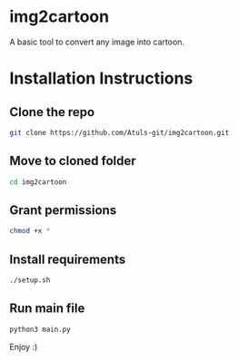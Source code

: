# img2cartoon
A basic tool to convert any image into cartoon.

# Installation Instructions

## Clone the repo
```bash
git clone https://github.com/Atuls-git/img2cartoon.git
```
## Move to cloned folder
```bash
cd img2cartoon
```
## Grant permissions
```bash
chmod +x *
```
## Install requirements
```bash
./setup.sh
```
## Run main file
```bash
python3 main.py
```

Enjoy :)
